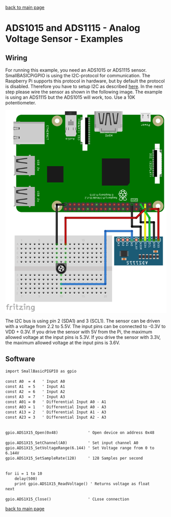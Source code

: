 [back to main page](./index.html)

# ADS1015 and ADS1115 - Analog Voltage Sensor - Examples

## Wiring

For running this example, you need an ADS1015 or ADS1115 sensor. SmallBASICPiGPIO is using the I2C-protocol for communication. The Raspberry Pi supports this protocol in hardware, but by default the protocol is disabled. Therefore you have to setup I2C as described [here](./setupi2c.html).
In the next step please wire the sensor as shown in the following image. The example is using an ADS1115 but the ADS1015 will work, too. Use a 10K potentiometer.

![Wiring ads1115](./images/ads1115_wiring.png)

The I2C bus is using pin 2 (SDA1) and 3 (SCL1). The sensor can be driven with a voltage from 2.2 to 5.5V. The input pins can be connected to -0.3V to VDD + 0.3V. If you drive the sensor with 5V from the Pi, the maximum allowed voltage at the input pins is 5.3V. If you drive the sensor with 3.3V, the maximum allowed voltage at the input pins is 3.6V.


## Software

```freebasic
import SmallBasicPIGPIO as gpio

const A0  = 4   ' Input A0
const A1  = 5   ' Input A1
const A2  = 6   ' Input A2
const A3  = 7   ' Input A3
const A01 = 0   ' Differential Input A0 - A1
const A03 = 1   ' Differential Input A0 - A3
const A13 = 2   ' Differential Input A1 - A3
const A23 = 3   ' Differential Input A2 - A3


gpio.ADS1X15_Open(0x48)             ' Open device on address 0x48

gpio.ADS1X15_SetChannel(A0)         ' Set input channel A0
gpio.ADS1X15_SetVoltageRange(6.144) ' Set Voltage range from 0 to 6.144V
gpio.ADS1X15_SetSampleRate(128)     ' 128 Samples per second


for ii = 1 to 10
    delay(500)
    print gpio.ADS1X15_ReadVoltage() ' Returns voltage as float
next

gpio.ADS1X15_Close()                ' CLose connection
```

[back to main page](./index.html)
